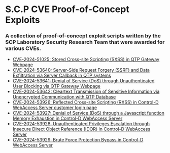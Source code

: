 # S.C.P CVE Proof-of-Concept Exploits 

### A collection of proof-of-concept exploit scripts written by the SCP Laboratory Security Research Team that were awarded for various CVEs.

- [CVE-2024-51025: Stored Cross-site Scripting (SXSS) in QTP Gateway Webpage]() 
- [CVE-2024-53640: Server-Side Request Forgery (SSRF) and Data Exfiltration via Server Callback in QTP systems]()
- [CVE-2024-53641: Denial of Service (DoS) through Unauthenticated User Blocking via QTP Gateway Webpage]()
- [CVE-2024-53642: Cleartext Transmission of Sensitive Information via Unencrypted Communication with QTP Database]()
- [CVE-2024-53926: Reflected Cross-site Scripting (RXSS) in Control-D WebAccess Server customer login page]()
- [CVE-2024-53927: Denial of Service (DoS) through a Javascript function Memory Exhaustion in Control-D WebAccess Server]()
- [CVE-2024-53928: Unauthenticated Privileges Escalation through Insecure Direct Object Reference (IDOR) in Control-D WebAccess Server]()
- [CVE-2024-53929: Brute Force Protection Bypass in Control-D WebAccess Server]()
